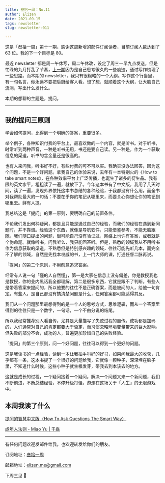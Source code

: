 ```yaml
---
title: 叁拾一周：No.11
author: Elizen
date: 2021-09-15
tags: newsletter
slug: newsletter-011

---
```

这是「叁拾一周」第十一期，感谢这周新增的邮件订阅读者，目前订阅人数达到了 63 位。我的下一个目标是 80。

最近 newsletter 都是周一午休写，周二午休改，设定了周三一早九点发送。但是忙碌的九月打乱了节奏，[上一期](https://elizen.me/newsletter/2021/09/newsletter-010/)因为是自己思考很久的一些痕迹，通过写作梳理了一些思路。而本期的 newsletter，我只有很粗略的一个大纲。写作这个行当里，有一句名言，你永远不要把后厨给客人看。想了想，就顺着这个大纲，让大脑自己流淌，写出什么发什么。

本期的想聊的主题是，提问。

----

## 我的提问三原则

学会如何提问，比得到一个明确的答案，重要很多。

举个例子，各种知识付费的平台上，最喜欢做的一个内容，就是听书。对于听书，时常听到两种声音，一种是听书无用，书还是要自己读。另一种是，作为一个获取信息的渠道，听书的含金量还是很高的。

也有人来问我，听书好不好，有些付费的可不可以买。我确实没办法回答，因为这个问题，不是一个好问题。拿我自己的体验来说，去年有一本特别火的《How to take smart notes》，在各种效率平台上广泛传播，也诞生了诸多的衍生品。我有限的英文水平，粗粗读了一遍，就放下了。今年这本书有了中文版，我用了几天时间，读了一遍，发现外界依托这本书总结的各种经验，于我都没有什么用，而全书对我帮助最大的一句话：不要在乎你的笔记从哪里来，而要关心你想让你的笔记到哪里去。鲜有人提。

我总结这是「提问」的第一原则，要明确自己的前置条件。

不论我们发出何种疑问，都是且只能是通过自己的经验，而我们的经验在遇到新问题时，并不靠谱。经验这个东西，就像是导航软件，只能借鉴参考，不能无脑跟随。我们随口提出的问题，很可能自己没有验证过，网络上也许有答案，或者就是个伪命题。就像听书，问我听么，我只能回答听。但是，熟悉的领域我从不用听书作为信息获取的渠道，不熟悉但是特别感兴趣的领域，往往可能先听几本，而完全不了解的领域，自然是先找本权威的书，上一门大师的课，打通任督二脉再说。

「提问」的第二个原则，不用刻意追求答案。

经常有人说一句「懂的人自然懂」，第一是大家在信息上没有偏差，你是教授我也是教授，你的业内黑话我全都理解，第二是很多东西，它就是跟不了判断。有些人是带着答案来提问的，所以他要的往往不是正确答案，而是被问的人，给他一句肯定。有些人，是自己都没有搞清楚问题是什么，任何答案都可能适得其反。

我们从一个问题那里最想得到的是一个人的思考方式，思维逻辑，而从一个答案里得到的往往只是一个数字，一句话，一个不由分说的结尾。

所以我经常推荐别人看自传，尤其是大量描写了失败过程的自传。成功都是加码的，人们通常对自己的肯定都要大于否定，而习惯忽略环境变量带来的巨大影响。但失败的部分不会，成功的人，普遍更加珍惜自己的失败经验。

「提问」的第三个原则，问一个好问题，往往可以得到一个更好的问题。

这是我读书的一点经验，读到一本让我拍手叫好的好书，如果问我最大的收获，几乎都有一条，这本书提了一个很好的问题给我，它就像一颗种子，深深埋在脑子里，不知道什么时候，这些小种子就生根发芽，带我去到本该去的地方。

这就是成长的过程，一个疑问接着一个疑问，解决一个问题又来一个新问题，我们不断前进，不断总结经验，不停升级打怪，游走在这场关于「人生」的无限游戏中。

## 本周我读了什么

[提问的智慧中文版（How To Ask Questions The Smart Way）](https://github.com/ryanhanwu/How-To-Ask-Questions-The-Smart-Way/blob/main/README-zh_CN.md)

[成年人法则 - Miao Yu | 于淼](https://yufree.cn/cn/2021/09/04/adult-code/)

----

有任何问题欢迎发邮件给我，也欢迎转发给你们的朋友。

订阅地址：[叁拾一周](https://elizen.zhubai.love/)

邮箱地址：[elizen.me@gmail.com](mailto:elizen.me@gmail.com)

下周三见 👋

